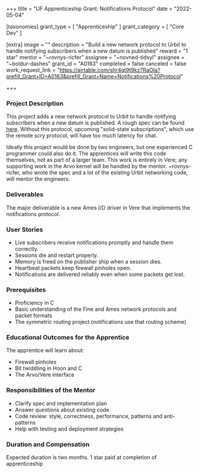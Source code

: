 +++
title = "UF Apprenticeship Grant: Notifications Protocol"
date = "2022-05-04"

[taxonomies]
grant_type = [ "Apprenticeship" ]
grant_category = [ "Core Dev" ]

[extra]
image = ""
description = "Build a new network protocol to Urbit to handle notifying subscribers when a new datum is published"
reward = "1 star"
mentor = "~rovnys-ricfer"
assignee = "~novned-tidsyl"
assignee = "~boldur-dashes"
grant_id = "A0163"
completed = false
canceled = false
work_request_link = "https://airtable.com/shr4qt9t9kz7RaOIa?prefill_Grant+ID=A0163&prefill_Grant+Name=Notifications%20Protocol"

+++

### Project Description

This project adds a new network protocol to Urbit to handle notifying subscribers when a new datum is published. A rough spec can be found [here](https://gist.github.com/belisarius222/390daafc146f7c6ddd98836e61dc307f). Without this protocol, upcoming "solid-state subscriptions", which use the remote scry protocol, will have too much latency for chat.

Ideally this project would be done by two engineers, but one experienced C programmer could also do it. The apprentices will write this code themselves, not as part of a larger team. This work is entirely in Vere; any supporting work in the Arvo kernel will be handled by the mentor. ~rovnys-ricfer, who wrote the spec and a lot of the existing Urbit networking code, will mentor the engineers.

### Deliverables

The major deliverable is a new Ames I/O driver in Vere that implements the notifications protocol.

### User Stories

- Live subscribers receive notifications promptly and handle them correctly.
- Sessions die and restart properly.
- Memory is freed on the publisher ship when a session dies.
- Heartbeat packets keep firewall pinholes open.
- Notifications are delivered reliably even when some packets get lost.

### Prerequisites

- Proficiency in C
- Basic understanding of the Fine and Ames network protocols and packet formats
- The symmetric routing project (notifications use that routing scheme)

### Educational Outcomes for the Apprentice

The apprentice will learn about:

- Firewall pinholes
- Bit twiddling in Hoon and C
- The Arvo/Vere interface

### Responsibilities of the Mentor

- Clarify spec and implementation plan
- Answer questions about existing code
- Code review: style, correctness, performance, patterns and anti-patterns
- Help with testing and deployment strategies

### Duration and Compensation

Expected duration is two months.
1 star paid at completion of apprenticeship
